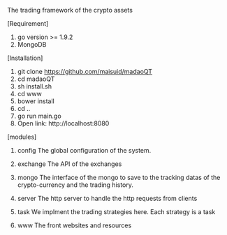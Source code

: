 The trading framework of the crypto assets


[Requirement]
1. go version >= 1.9.2
2. MongoDB

[Installation]
1. git clone https://github.com/maisuid/madaoQT
2. cd madaoQT
3. sh install.sh
4. cd www
5. bower install
6. cd ..
7. go run main.go
8. Open link: http://localhost:8080

[modules]
1. config
The global configuration of the system.

2. exchange
The API of the exchanges

3. mongo
The interface of the mongo to save to the tracking datas of the crypto-currency and the trading history.

4. server
The http server to handle the http requests from clients

5. task
We implment the trading strategies here. Each strategy is a task

6. www
The front websites and resources